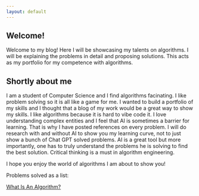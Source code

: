 ```yaml
---
layout: default
---
```


## Welcome!

Welcome to my blog! Here I will be showcasing my talents on algorithms. I will be explaining the problems in detail and proposing solutions. This acts as my portfolio for my competence with algorithms.

## Shortly about me

I am a student of Computer Science and I find algorithms facinating. I like problem solving so it is all like a game for me. I wanted to build a portfolio of my skills and I thought that a blog of my work would be a great way to show my skills. I like algorithms because it is hard to vibe code it. I love understanding complex entities and I feel that AI is sometimes a barrier for learning. That is why I have posted references on every problem. I will do research with and without AI to show you my learning curve, not to just show a bunch of Chat GPT solved problems. AI is a great tool but more importantly, one has to truly understand the problems he is solving to find the best solution. Critical thinking is a must in algorithm engineering. 

I hope you enjoy the world of algorithms I am about to show you!

Problems solved as a list:

[What Is An Algorithm?](./what_is_an_algorithm.md)
